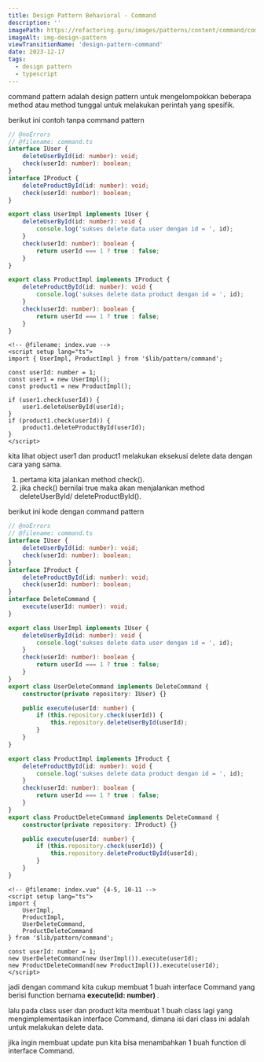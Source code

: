 ```yaml
---
title: Design Pattern Behavioral - Command
description: ''
imagePath: https://refactoring.guru/images/patterns/content/command/command-en-2x.png
imageAlt: img-design-pattern
viewTransitionName: 'design-pattern-command'
date: 2023-12-17
tags:
  - design pattern
  - typescript
---
```


command pattern adalah design pattern untuk mengelompokkan beberapa method atau method tunggal untuk melakukan perintah yang spesifik.

berikut ini contoh tanpa command pattern

```ts
// @noErrors
// @filename: command.ts
interface IUser {
	deleteUserById(id: number): void;
	check(userId: number): boolean;
}
interface IProduct {
	deleteProductById(id: number): void;
	check(userId: number): boolean;
}

export class UserImpl implements IUser {
	deleteUserById(id: number): void {
		console.log('sukses delete data user dengan id = ', id);
	}
	check(userId: number): boolean {
		return userId === 1 ? true : false;
	}
}

export class ProductImpl implements IProduct {
	deleteProductById(id: number): void {
		console.log('sukses delete data product dengan id = ', id);
	}
	check(userId: number): boolean {
		return userId === 1 ? true : false;
	}
}
```

```vue
<!-- @filename: index.vue -->
<script setup lang="ts">
import { UserImpl, ProductImpl } from '$lib/pattern/command';

const userId: number = 1;
const user1 = new UserImpl();
const product1 = new ProductImpl();

if (user1.check(userId)) {
	user1.deleteUserById(userId);
}
if (product1.check(userId)) {
	product1.deleteProductById(userId);
}
</script>
```

kita lihat object user1 dan product1 melakukan eksekusi delete data dengan cara yang sama.

1. pertama kita jalankan method check().
2. jika check() bernilai true maka akan menjalankan method deleteUserById/ deleteProductById().

berikut ini kode dengan command pattern

```ts
// @noErrors
// @filename: command.ts
interface IUser {
	deleteUserById(id: number): void;
	check(userId: number): boolean;
}
interface IProduct {
	deleteProductById(id: number): void;
	check(userId: number): boolean;
}
interface DeleteCommand {
	execute(userId: number): void;
}

export class UserImpl implements IUser {
	deleteUserById(id: number): void {
		console.log('sukses delete data user dengan id = ', id);
	}
	check(userId: number): boolean {
		return userId === 1 ? true : false;
	}
}
export class UserDeleteCommand implements DeleteCommand {
	constructor(private repository: IUser) {}

	public execute(userId: number) {
		if (this.repository.check(userId)) {
			this.repository.deleteUserById(userId);
		}
	}
}

export class ProductImpl implements IProduct {
	deleteProductById(id: number): void {
		console.log('sukses delete data product dengan id = ', id);
	}
	check(userId: number): boolean {
		return userId === 1 ? true : false;
	}
}
export class ProductDeleteCommand implements DeleteCommand {
	constructor(private repository: IProduct) {}

	public execute(userId: number) {
		if (this.repository.check(userId)) {
			this.repository.deleteProductById(userId);
		}
	}
}
```

```vue
<!-- @filename: index.vue" {4-5, 10-11 -->
<script setup lang="ts">
import {
	UserImpl,
	ProductImpl,
	UserDeleteCommand,
	ProductDeleteCommand
} from '$lib/pattern/command';

const userId: number = 1;
new UserDeleteCommand(new UserImpl()).execute(userId);
new ProductDeleteCommand(new ProductImpl()).execute(userId);
</script>
```

jadi dengan command kita cukup membuat 1 buah interface Command yang berisi function bernama
<b> execute(id: number) </b>.

lalu pada class user dan product kita membuat 1 buah class lagi yang mengimplementasikan interface Command, dimana isi dari class ini adalah untuk melakukan delete data.

jika ingin membuat update pun kita bisa menambahkan 1 buah function di interface Command.

